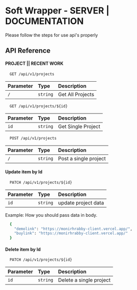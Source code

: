 
# Soft Wrapper - SERVER | DOCUMENTATION

Please follow the steps for use api's properly


## API Reference

#### PROJECT || RECENT WORK

```http
  GET /api/v1/projects
```

| Parameter | Type     | Description                |
| :-------- | :------- | :------------------------- |
| `/` | `string` | Get All Projects |


```http
  GET /api/v1/projects/${id}
```

| Parameter | Type     | Description                       |
| :-------- | :------- | :-------------------------------- |
| `id`      | `string` | Get Single Project |


```http
  POST /api/v1/projects
```

| Parameter | Type     | Description                       |
| :-------- | :------- | :-------------------------------- |
| `/`      | `string` | Post a single project |

#### Update item by Id
```http
  PATCH /api/v1/projects/${id}
```

| Parameter | Type     | Description                       |
| :-------- | :------- | :-------------------------------- |
| `id`      | `string` | update project data |






Example: How you should pass data in body.

```bash
  {
    "demolink": "https://monirhrabby-client.vercel.app/",
    "buylink": "https://monirhrabby-client.vercel.app/"
  }
```

#### Delete item by Id
```http
  PATCH /api/v1/projects/${id}
```

| Parameter | Type     | Description                       |
| :-------- | :------- | :-------------------------------- |
| `id`      | `string` | Delete a single project |


